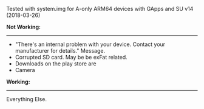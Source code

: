 Tested with system.img for A-only ARM64 devices with GApps and SU v14 (2018-03-26)

**Not Working:**
***

- "There's an internal problem with your device. Contact your manufacturer for details." Message.
- Corrupted SD card. May be be exFat related.
- Downloads on the play store are 
- Camera

**Working:**
***

Everything Else.

